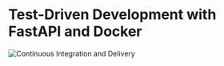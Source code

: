 # Test-Driven Development with FastAPI and Docker

![Continuous Integration and Delivery](https://github.com/samoei/text-summariser/actions/workflows/main.yml/badge.svg?branch=main)